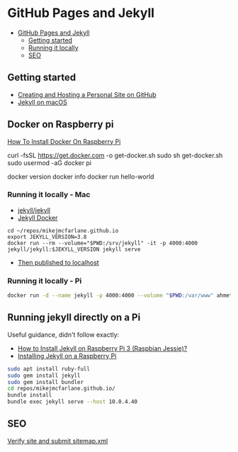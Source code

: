 # GitHub Pages and Jekyll

- [GitHub Pages and Jekyll](#github-pages-and-jekyll)
  - [Getting started](#getting-started)
  - [Running it locally](#running-it-locally)
  - [SEO](#seo)

## Getting started

* [Creating and Hosting a Personal Site on GitHub](http://jmcglone.com/guides/github-pages/)
* [Jekyll on macOS](https://jekyllrb.com/docs/installation/macos/)

## Docker on Raspberry pi

[How To Install Docker On Raspberry Pi](https://phoenixnap.com/kb/docker-on-raspberry-pi)

curl -fsSL https://get.docker.com -o get-docker.sh
sudo sh get-docker.sh 
sudo usermod -aG docker pi

<LOGOUT and LOGIN>

docker version
docker info
docker run hello-world

### Running it locally - Mac

* [jekyll/jekyll](https://hub.docker.com/r/jekyll/jekyll)
* [Jekyll Docker](https://github.com/envygeeks/jekyll-docker)

```
cd ~/repos/mikejmcfarlane.github.io
export JEKYLL_VERSION=3.8
docker run --rm --volume="$PWD:/srv/jekyll" -it -p 4000:4000 jekyll/jekyll:$JEKYLL_VERSION jekyll serve
```

* [Then published to localhost](http://localhost:4000)

### Running it locally - Pi

```bash
docker run -d --name jekyll -p 4000:4000 --volume "$PWD:/var/www" ahmetozer/jekyll - NOT WORKING, see dockerfile https://hub.docker.com/r/ahmetozer/jekyll/dockerfile
```

## Running jekyll directly on a Pi

Useful guidance, didn't follow exactly:

+ [How to Install Jekyll on Raspberry Pi 3 (Raspbian Jessie)?](https://stackoverflow.com/questions/38838549/how-to-install-jekyll-on-raspberry-pi-3-raspbian-jessie)
+ [Installing Jekyll on a Raspberry Pi](https://dave.thwaites.org.uk/website/installing-jekyll.html)


```bash
sudo apt install ruby-full
sudo gem install jekyll
sudo gem install bundler
cd repos/mikejmcfarlane.github.io/
bundle install
bundle exec jekyll serve --host 10.0.4.40
```

## SEO

[Verify site and submit sitemap.xml](https://search.google.com/search-console/)
